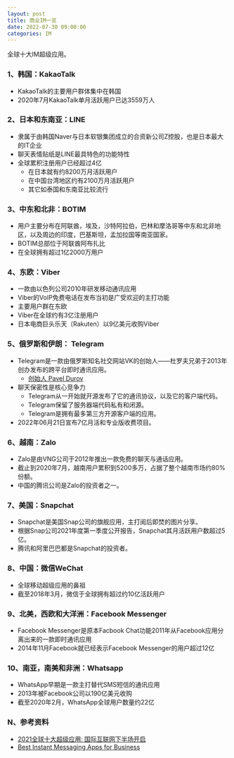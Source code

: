```yaml
---
layout: post
title: 商业IM一览
date: 2022-07-30 09:00:00
categories: IM
---
```


全球十大IM超级应用。

### 1、韩国：KakaoTalk

- KakaoTalk的主要用户群体集中在韩国
- 2020年7月KakaoTalk单月活跃用户已达3559万人

### 2、日本和东南亚：LINE

- 隶属于由韩国Naver与日本软银集团成立的合资新公司Z控股，也是日本最大的IT企业
- 聊天表情贴纸是LINE最具特色的功能特性
- 全球累积注册用户已经超过4亿
  - 在日本就有约8200万月活跃用户
  - 在中国台湾地区约有2100万月活跃用户
  - 其它如泰国和东南亚比较流行

### 3、中东和北非：BOTIM

- 用户主要分布在阿联酋，埃及，沙特阿拉伯，巴林和摩洛哥等中东和北非地区，以及周边的印度，巴基斯坦，孟加拉国等南亚国家。
- BOTIM总部位于阿联酋阿布扎比
- 在全球拥有超过1亿2000万用户

### 4、东欧：Viber

- 一款由以色列公司2010年研发移动通讯应用
- Viber的VoIP免费电话在发布当初是广受欢迎的主打功能
- 主要用户群在东欧
- Viber在全球约有3亿注册用户
- 日本电商巨头乐天（Rakuten）以9亿美元收购Viber

### 5、俄罗斯和伊朗： Telegram

- Telegram是一款由俄罗斯知名社交网站VK的创始人——杜罗夫兄弟于2013年创办发布的跨平台即时通讯应用。
  - [创始人 Pavel Durov](https://www.businessinsider.com/pavel-durov-telegram-billionaire-russia-instagram-wealth-founder-dubai-lifestyle-2022-3)
- 聊天保密性是核心竞争力
  - Telegram从一开始就开源发布了它的通讯协议，以及它的客户端代码。
  - Telegram保留了服务器端代码私有和闭源。
  - Telegram是拥有最多第三方开源客户端的应用。
- 2022年06月21日宣布7亿月活和专业版收费项目。

### 6、越南：Zalo

- Zalo是由VNG公司于2012年推出一款免费的聊天与通话应用。
- 截止到2020年7月，越南用户累积到5200多万，占据了整个越南市场约80%份额。
- 中国的腾讯公司是Zalo的投资者之一。

### 7、美国：Snapchat

- Snapchat是美国Snap公司的旗舰应用，主打阅后即焚的图片分享。
- 根据Snap公司2021年度第一季度公开报告，Snapchat其月活跃用户数超过5亿。
- 腾讯和阿里巴巴都是Snapchat的投资者。

### 8、中国：微信WeChat

- 全球移动超级应用的鼻祖
- 截至2018年3月，微信于全球拥有超过约10亿活跃用户

### 9、北美，西欧和大洋洲：Facebook Messenger

- Facebook Messenger是原本Facbook Chat功能2011年从Facebook应用分离出来的一款即时通讯应用
- 2014年11月Facebook就已经表示Facebook Messenger的用户超过12亿

### 10、南亚，南美和非洲：Whatsapp

- WhatsApp早期是一款主打替代SMS短信的通讯应用
- 2013年被Facebook公司以190亿美元收购
- 截至2020年2月，WhatsApp全球用户数量约22亿

### N、参考资料

- [2021全球十大超级应用: 国际互联网下半场开启](http://vr.sina.com.cn/2021-06-05/doc-ikqciyzi7834371.shtml)
- [Best Instant Messaging Apps for Business](https://www.brosix.com/blog/instant-messaging-apps/)